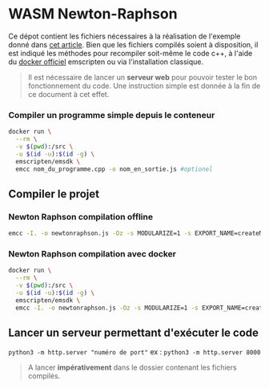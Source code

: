 # WASM Newton-Raphson
Ce dépot contient les fichiers nécessaires à la réalisation de l'exemple donné dans [cet article](https://blog.esciencecenter.nl/using-c-in-a-web-app-with-webassembly-efd78c08469).
Bien que les fichiers compilés soient à disposition, il est indiqué les méthodes pour recompiler soit-même le code c++, à l'aide du [docker officiel](https://hub.docker.com/r/emscripten/emsdk) emscripten ou via l'installation classique. 

> Il est nécessaire de lancer un **serveur web** pour pouvoir tester le bon fonctionnement du code. Une instruction simple est donnée à la fin de ce document à cet effet.

### Compiler un programme simple depuis le conteneur
```sh
docker run \
  --rm \
  -v $(pwd):/src \
  -u $(id -u):$(id -g) \
  emscripten/emsdk \
  emcc nom_du_programme.cpp -o nom_en_sortie.js #optionel
```
## Compiler le projet
### Newton Raphson compilation offline
```sh
emcc -I. -o newtonraphson.js -Oz -s MODULARIZE=1 -s EXPORT_NAME=createModule --bind problem.cpp newtonraphson.cpp bindings.cpp
```
### Newton Raphson compilation avec docker
```sh
docker run \
  --rm \
  -v $(pwd):/src \
  -u $(id -u):$(id -g) \
  emscripten/emsdk \
  emcc -I. -o newtonraphson.js -Oz -s MODULARIZE=1 -s EXPORT_NAME=createModule --bind problem.cpp newtonraphson.cpp bindings.cpp
```

## Lancer un serveur permettant d'exécuter le code
`python3 -m http.server "numéro de port"`
ex : `python3 -m http.server 8000`
> A lancer **impérativement** dans le dossier contenant les fichiers compilés. 
